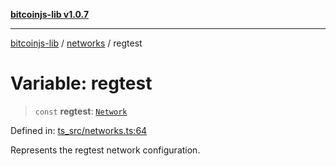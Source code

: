 [**bitcoinjs-lib v1.0.7**](../../../README.md)

***

[bitcoinjs-lib](../../../README.md) / [networks](../README.md) / regtest

# Variable: regtest

> `const` **regtest**: [`Network`](../interfaces/Network.md)

Defined in: [ts\_src/networks.ts:64](https://github.com/sCrypt-Inc/bitcoinjs-lib/blob/e3b2d1c4c35cd925f8b17063dc9eb0300cab46a2/ts_src/networks.ts#L64)

Represents the regtest network configuration.
